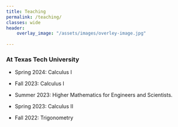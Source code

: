 ```yaml
---
title: Teaching
permalink: /teaching/
classes: wide
header:
    overlay_image: "/assets/images/overley-image.jpg"
    
---
```

###  At Texas Tech University

-   Spring 2024: Calculus I <br />

-   Fall 2023: Calculus I<br />

-    Summer 2023: Higher Mathematics for Engineers and Scientists.  <br />

-	Spring 2023: Calculus II

-	Fall 2022: Trigonometry